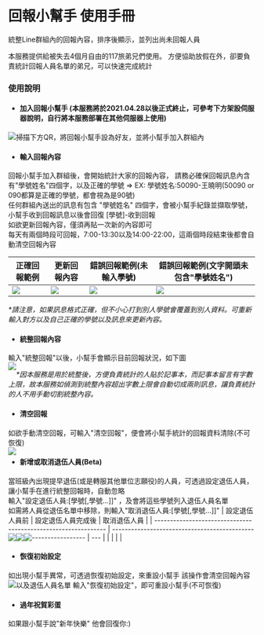 # 回報小幫手 使用手冊

統整Line群組內的回報內容，排序後顯示，並列出尚未回報人員

本服務提供給被失去4個月自由的117旅弟兄們使用。
方便協助放假在外，卻要負責統計回報人員名單的弟兄，可以快速完成統計

### 使用說明

- #### 加入回報小幫手 (本服務將於2021.04.28以後正式終止，可參考下方架設伺服器說明，自行將本服務部署在其他伺服器上使用)
掃描下方QR，將回報小幫手設為好友，並將小幫手加入群組內
<img src="https://imgur.com/NCV8xaF.jpg" style="float:left" /> 

- #### 輸入回報內容
回報小幫手加入群組後，會開始統計大家的回報內容，
請務必確保回報訊息內含有"學號姓名"四個字，以及正確的學號 => EX: 學號姓名:50090-王曉明(50090 or 090都算是正確的學號，都會視為是90號)  
任何群組內送出的訊息有包含 "學號姓名" 四個字，會被小幫手紀錄並擷取學號，
小幫手收到回報訊息以後會回復 [學號]-收到回報  
如欲更新回報內容，僅須再貼一次新的內容即可  
每天有兩個時段可回報，7:00-13:30以及14:00-22:00，這兩個時段結束後都會自動清空回報內容

| 正確回報範例                                                   |更新回報內容 | 錯誤回報範例(未輸入學號)                                       | 錯誤回報範例(文字開頭未包含"學號姓名")                         |
| -------------------------------------------------------------- | --- | -------------------------------------------------------------- | -------------------------------------------------------------- |
| <img src="https://imgur.com/jfjAoWi.jpg" style="float:left" /> |  <img src="https://imgur.com/pwHkiyH.jpg" style="float:left" />   | <img src="https://imgur.com/iSfk9ar.jpg" style="float:left" /> | <img src="https://imgur.com/lcnvoJv.jpg" style="float:left" /> |

_*請注意，如果訊息格式正確，但不小心打到別人學號會覆蓋到別人資料。可重新輸入對方以及自己正確的學號以及訊息來更新內容。_ 


- #### 統整回報內容
輸入"統整回報"以後，小幫手會顯示目前回報狀況，如下圖  
<img src="https://imgur.com/K4H84JQ.jpg" style="float:left" />  

_*因本服務是用於統整後，方便負責統計的人貼於記事本，而記事本留言有字數上限，故本服務如偵測到統整內容超出字數上限會自動切成兩則訊息，讓負責統計的人不用手動切割統整內容。_

- #### 清空回報
如欲手動清空回報，可輸入"清空回報"，便會將小幫手統計的回報資料清除(不可恢復)  
<img src="https://imgur.com/FMB7VxN.jpg" style="float:left" />  

- #### 新增或取消退伍人員(Beta)
當班級內出現提早退伍(或是轉服其他單位志願役)的人員，可透過設定退伍人員，讓小幫手在進行統整回報時，自動忽略  
輸入"設定退伍人員:[學號[,學號...]]" ，及會將這些學號列入退伍人員名單  
如需將人員從退伍名單中移除，則輸入"取消退伍人員:[學號[,學號...]]"
| 設定退伍人員前  | 設定退伍人員完成後 | 取消退伍人員 |
| -------------------------------------------------------------- | -------------------------------------------------------------- | --- |
| <img src="https://imgur.com/RwStzZf.jpg" style="float:left" /> | <img src="https://imgur.com/MKkJoRi.jpg" style="float:left" /> |   <img src="https://imgur.com/UJmiVUw.jpg" style="float:left" />  |

- #### 恢復初始設定
如出現小幫手異常，可透過恢復初始設定，來重設小幫手
該操作會清空回報內容以及退伍人員名單
輸入"恢復初始設定"，即可重設小幫手(不可恢復)
<img src="https://imgur.com/AGxo4JQ.jpg" style="float:left" />

- #### 過年祝賀彩蛋
如果跟小幫手說"新年快樂"
他會回復你:)



